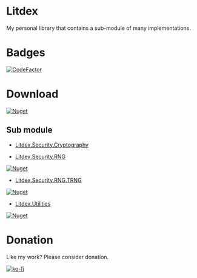 # Litdex

My personal library that contains a sub-module of many implementations.

# Badges

[![CodeFactor](https://www.codefactor.io/repository/github/shiroechi/litdex/badge?style=for-the-badge)](https://www.codefactor.io/repository/github/shiroechi/litdex)

# Download

[![Nuget](https://img.shields.io/nuget/v/litdex?label=Litdex&style=for-the-badge)](https://www.nuget.org/packages/Litdex/)

## Sub module

- [Litdex.Security.Cryptography](https://github.com/Shiroechi/Litdex.Security.Cryptography)



- [Litdex.Security.RNG](https://github.com/Shiroechi/Litdex.Security.RNG)

[![Nuget](https://img.shields.io/nuget/v/Litdex.Security.RNG?label=Litdex.Security.RNG&style=for-the-badge)](https://www.nuget.org/packages/Litdex.Security.RNG)

- [Litdex.Security.RNG.TRNG](https://github.com/Shiroechi/Litdex.Security.RNG.TRNG)

[![Nuget](https://img.shields.io/nuget/v/Litdex.Security.RNG.TRNG?label=Litdex.Security.RNG.TRNG&style=for-the-badge)](https://www.nuget.org/packages/Litdex.Security.RNG.TRNG)

- [Litdex.Utilities](https://github.com/Shiroechi/Litdex.Utilities)

[![Nuget](https://img.shields.io/nuget/v/Litdex.Utilities?label=Litdex.Utilities&style=for-the-badge)](https://www.nuget.org/packages/Litdex.Utilities)

# Donation

Like my work? Please consider donation.

[![ko-fi](https://www.ko-fi.com/img/githubbutton_sm.svg)](https://ko-fi.com/X8X81SP2L)
